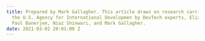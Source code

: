```yaml
---
title: Prepared by Mark Gallagher. This article draws on research carried out for
  the U.S. Agency for International Developmen by DevTech experts, Elizabeth Kariuki,
  Paul Banerjee, Niaz Shinwari, and Mark Gallagher.
date: 2021-03-02 20:01:00 Z
---
```


